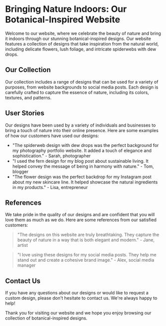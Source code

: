 <!--font:Creepster-->

# Bringing Nature Indoors: Our Botanical-Inspired Website

Welcome to our website, where we celebrate the beauty of nature and bring it indoors through our stunning botanical-inspired designs. Our website features a collection of designs that take inspiration from the natural world, including delicate flowers, lush foliage, and intricate spiderwebs with dew drops.

## Our Collection

Our collection includes a range of designs that can be used for a variety of purposes, from website backgrounds to social media posts. Each design is carefully crafted to capture the essence of nature, including its colors, textures, and patterns.

## User Stories

Our designs have been used by a variety of individuals and businesses to bring a touch of nature into their online presence. Here are some examples of how our customers have used our designs:

- "The spiderweb design with dew drops was the perfect background for my photography portfolio website. It added a touch of elegance and sophistication." - Sarah, photographer
- "I used the fern design for my blog post about sustainable living. It helped convey the message of being in harmony with nature." - Tom, blogger
- "The flower design was the perfect backdrop for my Instagram post about my new skincare line. It helped showcase the natural ingredients in my products." - Lisa, entrepreneur

## References

We take pride in the quality of our designs and are confident that you will love them as much as we do. Here are some references from our satisfied customers:

> "The designs on this website are truly breathtaking. They capture the beauty of nature in a way that is both elegant and modern." - Jane, artist

> "I love using these designs for my social media posts. They help me stand out and create a cohesive brand image." - Alex, social media manager

## Contact Us

If you have any questions about our designs or would like to request a custom design, please don't hesitate to contact us. We're always happy to help!

Thank you for visiting our website and we hope you enjoy browsing our collection of botanical-inspired designs.

<!--

Write me content for website with wallpaper which alt text is:

"A close-up of a spiderweb with dew drops"

The name/title of the page should not be 1:1 copy of the alt text but rather a real content of the website which is using this wallpaper.

- Use markdown format 
- Start with heading
- Heading should be short and concise
- The content should look like a real website 
- The website should not be about the wallpaper, wallpaper is just a related background
- Heading should be contain work "wallpaper" or "background"
- Include real sections like references, contact, user stories, etc. use things relevant to the page purpose.
- Feel free to use structure like headings, bullets, numbering, blockquotes, paragraphs, horizontal lines, etc.
- You can use formatting like bold or _italic_
- You can include UTF-8 emojis
- Links should be only #hash anchors (and you can refer to the document itself)
- Do not include images


---


# Discover the Beauty of Nature with Our Botanical Wallpaper

Welcome to our website, where we celebrate the beauty of nature through our stunning botanical wallpaper. Our wallpaper designs are inspired by the natural world and are perfect for bringing a touch of the outdoors into your home or office.

## Our Wallpaper Collection

Our wallpaper collection features a range of botanical designs, from delicate flowers to lush foliage. Each design is carefully crafted to capture the intricate details of nature, including the subtle nuances of color and texture. Our wallpapers are printed on high-quality paper, ensuring that they will look beautiful for years to come.

## User Stories

Our wallpapers have been used in a variety of settings, from residential homes to commercial spaces. Here are just a few examples of how our customers have incorporated our wallpaper into their spaces:

- "I used the spiderweb wallpaper in my home office and it's been a great conversation starter during video calls!" - Sarah, freelance writer
- "The dew drops on the spiderweb wallpaper give my bedroom a calming and serene atmosphere." - Tom, homeowner
- "We installed the fern wallpaper in our restaurant and it's been a hit with our customers. It really brings the outdoors in!" - Lisa, restaurant owner

## References

We take pride in the quality of our wallpaper and are confident that you will love our designs as much as we do. Here are some references from our satisfied customers:

> "The attention to detail in the wallpaper is amazing. I feel like I'm surrounded by nature even when I'm inside!" - Jane, homeowner

> "The colors in the wallpaper are so vibrant and true to life. It's like having a piece of nature on my walls!" - Alex, interior designer

## Contact Us

If you have any questions about our wallpaper collection or would like to place an order, please don't hesitate to contact us. We're always happy to help!

Thank you for visiting our website and we hope you enjoy browsing our collection of botanical wallpaper.


---


Heading should not include word "wallpaper". The website should not be about the wallpaper itself, wallpaper is just a related background, rewrite whole content.


---


# Bringing Nature Indoors: Our Botanical-Inspired Website

Welcome to our website, where we celebrate the beauty of nature and bring it indoors through our stunning botanical-inspired designs. Our website features a collection of designs that take inspiration from the natural world, including delicate flowers, lush foliage, and intricate spiderwebs with dew drops.

## Our Collection

Our collection includes a range of designs that can be used for a variety of purposes, from website backgrounds to social media posts. Each design is carefully crafted to capture the essence of nature, including its colors, textures, and patterns.

## User Stories

Our designs have been used by a variety of individuals and businesses to bring a touch of nature into their online presence. Here are some examples of how our customers have used our designs:

- "The spiderweb design with dew drops was the perfect background for my photography portfolio website. It added a touch of elegance and sophistication." - Sarah, photographer
- "I used the fern design for my blog post about sustainable living. It helped convey the message of being in harmony with nature." - Tom, blogger
- "The flower design was the perfect backdrop for my Instagram post about my new skincare line. It helped showcase the natural ingredients in my products." - Lisa, entrepreneur

## References

We take pride in the quality of our designs and are confident that you will love them as much as we do. Here are some references from our satisfied customers:

> "The designs on this website are truly breathtaking. They capture the beauty of nature in a way that is both elegant and modern." - Jane, artist

> "I love using these designs for my social media posts. They help me stand out and create a cohesive brand image." - Alex, social media manager

## Contact Us

If you have any questions about our designs or would like to request a custom design, please don't hesitate to contact us. We're always happy to help!

Thank you for visiting our website and we hope you enjoy browsing our collection of botanical-inspired designs.

-->

